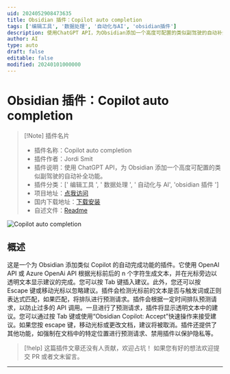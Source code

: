 ```yaml
---
uid: 2024052908473635
title: Obsidian 插件：Copilot auto completion
tags: ['编辑工具', '数据处理', '自动化与AI', 'obsidian插件']
description: 使用ChatGPT API，为Obsidian添加一个高度可配置的类似副驾驶的自动补全功能。
author: AI
type: auto
draft: false
editable: false
modified: 20240101000000
---
```


# Obsidian 插件：Copilot auto completion

> [!Note] 插件名片
> - 插件名称：Copilot auto completion
> - 插件作者：Jordi Smit
> - 插件说明：使用 ChatGPT API，为 Obsidian 添加一个高度可配置的类似副驾驶的自动补全功能。
> - 插件分类：[' 编辑工具 ', ' 数据处理 ', ' 自动化与 AI', 'obsidian 插件 ']
> - 项目地址：[点我访问](https://github.com/j0rd1smit/obsidian-copilot-auto-completion)
> - 国内下载地址：[下载安装](https://pkmer.cn/products/plugin/pluginMarket/?copilot-auto-completion)
> - 自述文件：[Readme](https://ghproxy.net/https://raw.githubusercontent.com/j0rd1smit/obsidian-copilot-auto-completion/master/README.md)

![Copilot auto completion](https://cdn.pkmer.cn/covers/copilot-auto-completion.gif!pkmer)

## 概述

这是一个为 Obsidian 添加类似 Copilot 的自动完成功能的插件。它使用 OpenAI API 或 Azure OpenAi API 根据光标前后的 n 个字符生成文本，并在光标旁边以透明文本显示建议的完成。您可以按 Tab 键插入建议。此外，您还可以按 Escape 键或移动光标以忽略建议。插件会检测光标前的文本是否与触发词或正则表达式匹配，如果匹配，将排队进行预测请求。插件会根据一定时间排队预测请求，以防止过多的 API 调用。一旦进行了预测请求，插件将显示透明文本中的建议。您可以通过按 Tab 键或使用“Obsidian Copilot: Accept”快速操作来接受建议。如果您按 escape 键，移动光标或更改文档，建议将被取消。插件还提供了其他功能，如强制在文档中的特定位置进行预测请求、禁用插件以保护隐私等。

> [!help]
> 这篇插件文章还没有人贡献，欢迎占坑！
> 如果您有好的想法欢迎提交 PR 或者文末留言。

---



